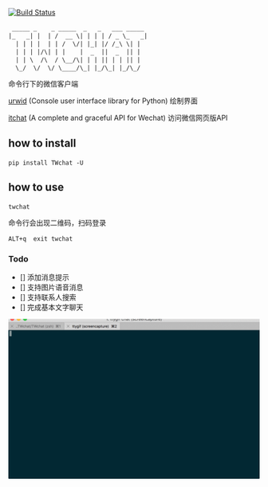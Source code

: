 [![Build Status](https://travis-ci.org/huanglizhuo/TWchat.svg?branch=master)](https://travis-ci.org/huanglizhuo/TWchat)

```Text
 _____ _    _ _____  _   _   ___ _____ 
|_   _| |  | /  __ \| | | | / _ \_   _|
  | | | |  | | /  \/| |_| |/ /_\ \| |  
  | | | |/\| | |    |  _  ||  _  || |  
  | | \  /\  / \__/\| | | || | | || |  
  \_/  \/  \/ \____/\_| |_/\_| |_/\_/  
```

命令行下的微信客户端

[urwid](https://github.com/urwid/urwid) (Console user interface library for Python) 绘制界面

[itchat](https://github.com/littlecodersh/ItChat) (A complete and graceful API for Wechat) 访问微信网页版API

## how to install 

```
pip install TWchat -U
```

## how to use

```
twchat
```

命令行会出现二维码，扫码登录

``` 
ALT+q  exit twchat
```

### Todo

+ [] 添加消息提示
+ [] 支持图片语音消息
+ [] 支持联系人搜索
+ [] 完成基本文字聊天

![demo](./demo.gif "demo")
